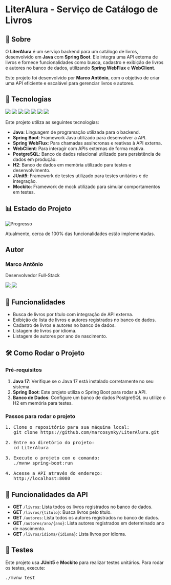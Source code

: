 

<h1>LiterAlura - Serviço de Catálogo de Livros</h1>

<h2>📖 Sobre</h2>
<p>O <strong>LiterAlura</strong> é um serviço backend para um catálogo de livros, desenvolvido em <strong>Java</strong> com <strong>Spring Boot</strong>. Ele integra uma API externa de livros e fornece funcionalidades como busca, cadastro e exibição de livros e autores no banco de dados, utilizando <strong>Spring WebFlux</strong> e <strong>WebClient</strong>.</p>

<p>Este projeto foi desenvolvido por <strong>Marco Antônio</strong>, com o objetivo de criar uma API eficiente e escalável para gerenciar livros e autores.</p>

<h2>🚀 Tecnologias</h2>

<div>
  <img src="https://img.shields.io/badge/Java-17-blue?style=for-the-badge&logo=java&logoColor=white">
  <img src="https://img.shields.io/badge/Spring_Boot-3.0.6-green?style=for-the-badge&logo=springboot&logoColor=white">
  <img src="https://img.shields.io/badge/Firebase-FFCA28?style=for-the-badge&logo=firebase&logoColor=black">
  <img src="https://img.shields.io/badge/H2-2.1.214-blue?style=for-the-badge&logo=h2&logoColor=white">
  <img src="https://img.shields.io/badge/PostgreSQL-42.5.6-blue?style=for-the-badge&logo=postgresql&logoColor=white">
  <img src="https://img.shields.io/badge/JUnit5-5.9.2-green?style=for-the-badge&logo=junit&logoColor=white">
  <img src="https://img.shields.io/badge/Mockito-4.8.1-blue?style=for-the-badge&logo=mockito&logoColor=white">
</div>

<p>Este projeto utiliza as seguintes tecnologias:</p>
<ul>
  <li><strong>Java</strong>: Linguagem de programação utilizada para o backend.</li>
  <li><strong>Spring Boot</strong>: Framework Java utilizado para desenvolver a API.</li>
  <li><strong>Spring WebFlux</strong>: Para chamadas assíncronas e reativas à API externa.</li>
  <li><strong>WebClient</strong>: Para interagir com APIs externas de forma reativa.</li>
  <li><strong>PostgreSQL</strong>: Banco de dados relacional utilizado para persistência de dados em produção.</li>
  <li><strong>H2</strong>: Banco de dados em memória utilizado para testes e desenvolvimento.</li>
  <li><strong>JUnit5</strong>: Framework de testes utilizado para testes unitários e de integração.</li>
  <li><strong>Mockito</strong>: Framework de mock utilizado para simular comportamentos em testes.</li>
</ul>

<h2>📊 Estado do Projeto</h2>

![Progresso](https://img.shields.io/badge/Progresso-100%25-green?style=for-the-badge&labelColor=000000&color=FF6600&logo=github)

<p>Atualmente, cerca de 100% das funcionalidades estão implementadas.</p>

<h2>Autor</h2>
<h3>Marco Antônio</h3>
<p>Desenvolvedor Full-Stack</p>

<p>
  <a href="https://github.com/marcosynky" target="_blank">
    <img src="https://img.shields.io/badge/GitHub-000000?style=for-the-badge&logo=github&logoColor=white" />
  </a>
  <a href="https://www.linkedin.com/in/marco-antônio-developer-fullstack" target="_blank">
    <img src="https://img.shields.io/badge/LinkedIn-0A66C2?style=for-the-badge&logo=linkedin&logoColor=white" />
  </a>
</p>

<h2>📱 Funcionalidades</h2>

<ul>
  <li>Busca de livros por título com integração de API externa.</li>
  <li>Exibição de lista de livros e autores registrados no banco de dados.</li>
  <li>Cadastro de livros e autores no banco de dados.</li>
  <li>Listagem de livros por idioma.</li>
  <li>Listagem de autores por ano de nascimento.</li>
</ul>

<h2>🛠️ Como Rodar o Projeto</h2>

<h3>Pré-requisitos</h3>
<ol>
  <li><strong>Java 17</strong>: Verifique se o Java 17 está instalado corretamente no seu sistema.</li>
  <li><strong>Spring Boot</strong>: Este projeto utiliza o Spring Boot para rodar a API.</li>
  <li><strong>Banco de Dados</strong>: Configure um banco de dados PostgreSQL ou utilize o H2 em memória para testes.</li>
</ol>

<h3>Passos para rodar o projeto</h3>

<pre>
1. Clone o repositório para sua máquina local:
   git clone https://github.com/marcosynky/LiterAlura.git

2. Entre no diretório do projeto:
   cd LiterAlura

3. Execute o projeto com o comando:
   ./mvnw spring-boot:run

4. Acesse a API através do endereço: 
   http://localhost:8080
</pre>

<h2>📱 Funcionalidades da API</h2>
<ul>
  <li><strong>GET</strong> <code>/livros</code>: Lista todos os livros registrados no banco de dados.</li>
  <li><strong>GET</strong> <code>/livros/{titulo}</code>: Busca livros pelo título.</li>
  <li><strong>GET</strong> <code>/autores</code>: Lista todos os autores registrados no banco de dados.</li>
  <li><strong>GET</strong> <code>/autores/ano/{ano}</code>: Lista autores registrados em determinado ano de nascimento.</li>
  <li><strong>GET</strong> <code>/livros/idioma/{idioma}</code>: Lista livros por idioma.</li>
</ul>

<h2>📝 Testes</h2>

<p>Este projeto usa <strong>JUnit5</strong> e <strong>Mockito</strong> para realizar testes unitários. Para rodar os testes, execute:</p>

<pre>
./mvnw test
</pre>

